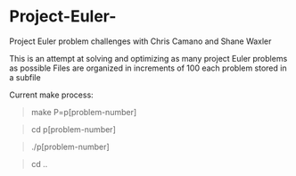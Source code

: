 # Project-Euler-
Project Euler problem challenges with Chris Camano and Shane Waxler

This is an attempt at solving and optimizing as many project Euler problems as possible 
Files are organized in increments of 100 each problem stored in a subfile

Current make process:
> make P=p[problem-number]
  
> cd p[problem-number]
  
> ./p[problem-number]
  
> cd ..
  
